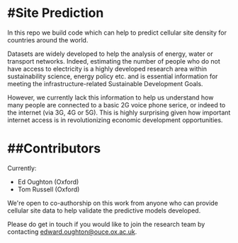 #Site Prediction
================

In this repo we build code which can help to predict cellular site density for
countries around the world.

Datasets are widely developed to help the analysis of energy, water or transport networks.
Indeed, estimating the number of people who do not have access to electricity is a highly
developed research area within sustainability science, energy policy etc. and is essential
information for meeting the infrastructure-related Sustainable Development Goals.

However, we currently lack this information to help us understand how many people are
connected to a basic 2G voice phone serice, or indeed to the internet (via 3G, 4G or 5G). This
is highly surprising given how important internet access is in revolutionizing economic
development opportunities.

##Contributors
============

Currently:

- Ed Oughton (Oxford)
- Tom Russell (Oxford)

We're open to co-authorship on this work from anyone who can provide cellular site data to help
validate the predictive models developed.

Please do get in touch if you would like to join the research team by contacting
edward.oughton@ouce.ox.ac.uk.
